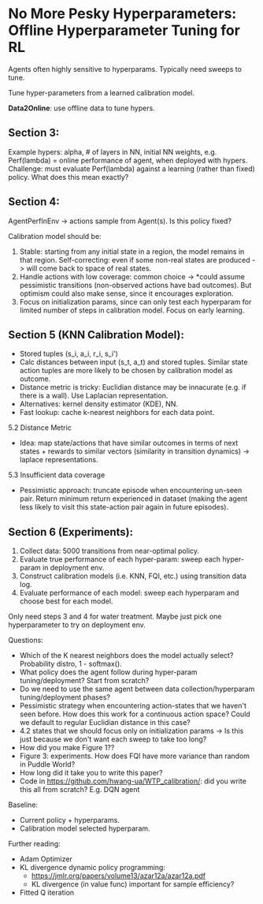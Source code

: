 # No More Pesky Hyperparameters: Offline Hyperparameter Tuning for RL

Agents often highly sensitive to hyperparams. Typically need sweeps to tune. 

Tune hyper-parameters from a learned calibration model.

**Data2Online**: use offline data to tune hypers. 

## Section 3:
Example hypers: alpha, # of layers in NN, initial NN weights, e.g.
Perf(lambda) = online performance of agent, when deployed with hypers.
Challenge: must evaluate Perf(lambda) against a learning (rather than fixed) policy. What does this mean exactly?

## Section 4:
AgentPerfInEnv -> actions sample from Agent(s). Is this policy fixed?

Calibration model should be:
1) Stable: starting from any initial state in a region, the model remains in that region.
   Self-correcting: even if some non-real states are produced -> will come back to space of real states.
2) Handle actions with low coverage: common choice -> *could assume pessimistic transitions (non-observed actions have bad outcomes). But optimism could also make sense, since it encourages exploration.
3) Focus on initialization params, since can only test each hyperparam for limited number of steps in calibration model. Focus on early learning.

## Section 5 (KNN Calibration Model):

- Stored tuples (s_i, a_i, r_i, s_i')
- Calc distances between input (s_t, a_t) and stored tuples. Similar state action tuples are more likely to be chosen by calibration model as outcome.
- Distance metric is tricky: Euclidian distance may be innacurate (e.g. if there is a wall). Use Laplacian representation.
- Alternatives: kernel density estimator (KDE), NN.
- Fast lookup: cache k-nearest neighbors for each data point.

5.2 Distance Metric
- Idea: map state/actions that have similar outcomes in terms of next states + rewards to similar vectors (similarity in transition dynamics) -> laplace representations. 

5.3 Insufficient data coverage
- Pessimistic approach: truncate episode when encountering un-seen pair. Return minimum return experienced in dataset (making the agent less likely to visit this state-action pair again in future episodes).

## Section 6 (Experiments):

1. Collect data: 5000 transitions from near-optimal policy.
2. Evaluate true performance of each hyper-param: sweep each hyper-param in deployment env.
3. Construct calibration models (i.e. KNN, FQI, etc.) using transition data log.
4. Evaluate performance of each model: sweep each hyperparam and choose best for each model.

Only need steps 3 and 4 for water treatment.
Maybe just pick one hyperparameter to try on deployment env.

Questions:
- Which of the K nearest neighbors does the model actually select? Probability distro, 1 - softmax().
- What policy does the agent follow during hyper-param tuning/deployment? Start from scratch?
- Do we need to use the same agent between data collection/hyperparam tuning/deployment phases?
- Pessimistic strategy when encountering action-states that we haven't seen before. How does this work for a continuous action space? Could we default to regular Euclidian distance in this case?
- 4.2 states that we should focus only on initialization params -> Is this just because we don't want each sweep to take too long?
- How did you make Figure 1??
- Figure 3: experiments. How does FQI have more variance than random in Puddle World?
- How long did it take you to write this paper?
- Code in https://github.com/hwang-ua/WTP_calibration/: did you write this all from scratch? E.g. DQN agent


Baseline:
- Current policy + hyperparams.
- Calibration model selected hyperparam.



Further reading:
- Adam Optimizer
- KL divergence dynamic policy programming:
 	- https://jmlr.org/papers/volume13/azar12a/azar12a.pdf
 	- KL divergence (in value func) important for sample efficiency?
 - Fitted Q iteration
